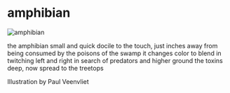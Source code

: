 # amphibian

![amphibian](images/amphibian.jpeg)

the amphibian small and quick
docile to the touch, just inches
away from being consumed
by the poisons of the swamp
it changes color to blend in
twitching left and right in
search of predators
and higher ground
the toxins deep, now spread
to the treetops

Illustration by Paul Veenvliet
